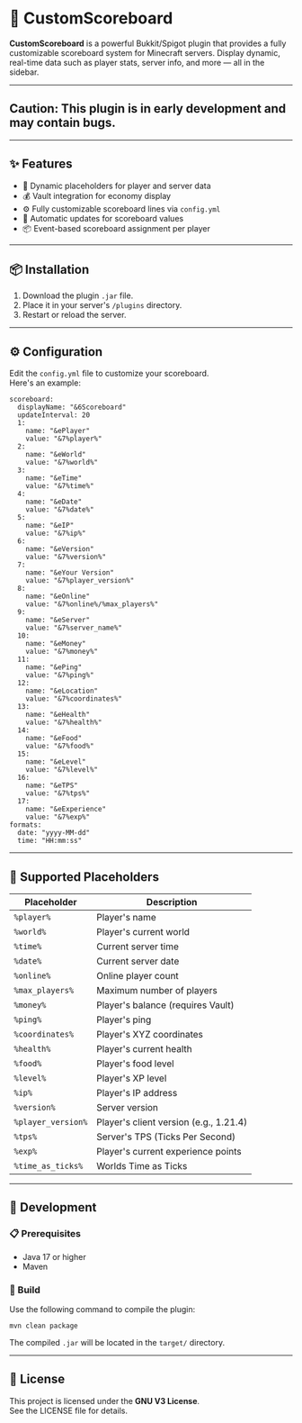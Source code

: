 # 🎯 CustomScoreboard

**CustomScoreboard** is a powerful Bukkit/Spigot plugin that provides a fully customizable scoreboard system for Minecraft servers. Display dynamic, real-time data such as player stats, server info, and more — all in the sidebar.

---
## Caution: This plugin is in **early development** and may contain bugs.

---

## ✨ Features

- 🎯 Dynamic placeholders for player and server data
- 💰 Vault integration for economy display
- ⚙️ Fully customizable scoreboard lines via `config.yml`
- 🔄 Automatic updates for scoreboard values
- 📦 Event-based scoreboard assignment per player

---

## 📦 Installation

1. Download the plugin `.jar` file.
2. Place it in your server's `/plugins` directory.
3. Restart or reload the server.

---

## ⚙️ Configuration

Edit the `config.yml` file to customize your scoreboard.  
Here's an example:

    scoreboard:
      displayName: "&6Scoreboard"
      updateInterval: 20
      1:
        name: "&ePlayer"
        value: "&7%player%"
      2:
        name: "&eWorld"
        value: "&7%world%"
      3:
        name: "&eTime"
        value: "&7%time%"
      4:
        name: "&eDate"
        value: "&7%date%"
      5:
        name: "&eIP"
        value: "&7%ip%"
      6:
        name: "&eVersion"
        value: "&7%version%"
      7:
        name: "&eYour Version"
        value: "&7%player_version%"
      8:
        name: "&eOnline"
        value: "&7%online%/%max_players%"
      9:
        name: "&eServer"
        value: "&7%server_name%"
      10:
        name: "&eMoney"
        value: "&7%money%"
      11:
        name: "&ePing"
        value: "&7%ping%"
      12:
        name: "&eLocation"
        value: "&7%coordinates%"
      13:
        name: "&eHealth"
        value: "&7%health%"
      14:
        name: "&eFood"
        value: "&7%food%"
      15:
        name: "&eLevel"
        value: "&7%level%"
      16:
        name: "&eTPS"
        value: "&7%tps%"
      17:
        name: "&eExperience"
        value: "&7%exp%"
    formats:
      date: "yyyy-MM-dd"
      time: "HH:mm:ss"

---

## 🧩 Supported Placeholders

| Placeholder        | Description                         |
|--------------------|-------------------------------------|
| `%player%`         | Player's name                       |
| `%world%`          | Player's current world              |
| `%time%`           | Current server time                 |
| `%date%`           | Current server date                 |
| `%online%`         | Online player count                 |
| `%max_players%`    | Maximum number of players           |
| `%money%`          | Player's balance (requires Vault)   |
| `%ping%`           | Player's ping                       |
| `%coordinates%`    | Player's XYZ coordinates            |
| `%health%`         | Player's current health             |
| `%food%`           | Player's food level                 |
| `%level%`          | Player's XP level                   |
| `%ip%`             | Player's IP address                 |
| `%version%`        | Server version                      |
| `%player_version%` | Player's client version (e.g., 1.21.4) |
| `%tps%`            | Server's TPS (Ticks Per Second)     |
| `%exp%`            | Player's current experience points  |
| `%time_as_ticks%`   | Worlds Time as Ticks                |


---

## 🧪 Development

### 📋 Prerequisites

- Java 17 or higher
- Maven

### 🔧 Build

Use the following command to compile the plugin:

    mvn clean package

The compiled `.jar` will be located in the `target/` directory.

---

## 📄 License

This project is licensed under the **GNU V3 License**.  
See the LICENSE file for details.
